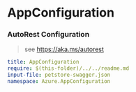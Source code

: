 # AppConfiguration
### AutoRest Configuration
> see https://aka.ms/autorest

``` yaml
title: AppConfiguration
require: $(this-folder)/../../readme.md
input-file: petstore-swagger.json
namespace: Azure.AppConfiguration
```
